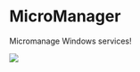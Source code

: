 # MicroManager
Micromanage Windows services!

![](https://ci.appveyor.com/api/projects/status/2yxrlulxbqb46hax?svg=true)
